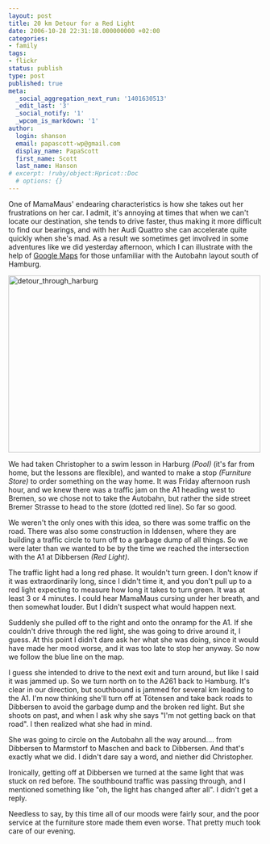 ```yaml
---
layout: post
title: 20 km Detour for a Red Light
date: 2006-10-28 22:31:18.000000000 +02:00
categories:
- family
tags:
- flickr
status: publish
type: post
published: true
meta:
  _social_aggregation_next_run: '1401630513'
  _edit_last: '3'
  _social_notify: '1'
  _wpcom_is_markdown: '1'
author:
  login: shanson
  email: papascott-wp@gmail.com
  display_name: PapaScott
  first_name: Scott
  last_name: Hanson
# excerpt: !ruby/object:Hpricot::Doc
  # options: {}
---
```

<p>One of MamaMaus' endearing characteristics is how she takes out her frustrations on her car. I admit, it's annoying at times that when we can't locate our destination, she tends to drive faster, thus making it more difficult to find our bearings, and with her Audi Quattro she can accelerate quite quickly when she's mad. As a result we sometimes get involved in some adventures like we did yesterday afternoon, which I can illustrate with the help of <a href="http://maps.google.de/maps?f=q&amp;hl=de&amp;q=&amp;ie=UTF8&amp;z=12&amp;ll=53.403597,9.944687&amp;spn=0.091287,0.22213&amp;om=0">Google Maps</a> for those unfamiliar with the Autobahn layout south of Hamburg.</p>
<p><a href="http://www.flickr.com/photos/papascott/281600228/" title="Photo Sharing"><img src="https://static.flickr.com/88/281600228_d6f234f268.jpg" width="500" height="351" alt="detour_through_harburg" /></a></p>
<p>We had taken Christopher to a swim lesson in Harburg <em>(Pool)</em> (it's far from home, but the lessons are flexible), and wanted to make a stop <em>(Furniture Store)</em> to order something on the way home. It was Friday afternoon rush hour, and we knew there was a traffic jam on the A1 heading west to Bremen, so we chose not to take the Autobahn, but rather the side street Bremer Strasse to head to the store (dotted red line). So far so good.</p>
<p>We weren't the only ones with this idea, so there was some traffic on the road. There was also some construction in Iddensen, where they are building a traffic circle to turn off to a garbage dump of all things. So we were later than we wanted to be by the time we reached the intersection with the A1 at Dibbersen <em>(Red Light)</em>.</p>
<p>The traffic light had a long red phase. It wouldn't turn green. I don't know if it was extraordinarily long, since I didn't time it, and you don't pull up to a red light expecting to measure how long it takes to turn green. It was at least 3 or 4 minutes. I could hear MamaMaus cursing under her breath, and then somewhat louder. But I didn't suspect what would happen next.</p>
<p>Suddenly she pulled off to the right and onto the onramp for the A1. If she couldn't drive through the red light, she was going to drive around it, I guess. At this point I didn't dare ask her what she was doing, since it would have made her mood worse, and it was too late to stop her anyway. So now we follow the blue line on the map.</p>
<p>I guess she intended to drive to the next exit and turn around, but like I said it was jammed up. So we turn north on to the A261 back to Hamburg. It's clear in our direction, but southbound is jammed for several km leading to the A1. I'm now thinking she'll turn off at Tötensen and take back roads to Dibbersen to avoid the garbage dump and the broken red light. But she shoots on past, and when I ask why she says "I'm not getting back on that road". I then realized what she had in mind.</p>
<p>She was going to circle on the Autobahn all the way around.... from Dibbersen to Marmstorf to Maschen and back to Dibbersen. And that's exactly what we did. I didn't dare say a word, and niether did Christopher.</p>
<p>Ironically, getting off at Dibbersen we turned at the same light that was stuck on red before. The southbound traffic was passing through, and I mentioned something like "oh, the light has changed after all". I didn't get a reply.</p>
<p>Needless to say, by this time all of our moods were fairly sour, and the poor service at the furniture store made them even worse. That pretty much took care of our evening.</p>
